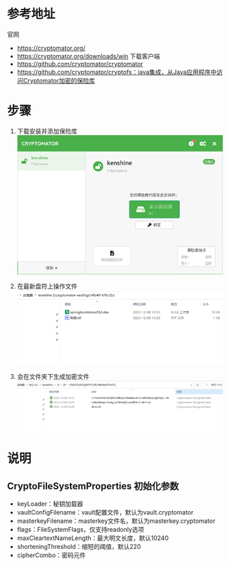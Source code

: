 # 参考地址
官网
- https://cryptomator.org/
- https://cryptomator.org/downloads/win 下载客户端
- https://github.com/cryptomator/cryptomator
- https://github.com/cryptomator/cryptofs：java集成，从Java应用程序中访问Cryptomator加密的保险库

# 步骤
1. 下载安装并添加保险库
![](img/1.添加保险库.jpg)
   
2. 在最新盘符上操作文件
![](img/2.添加文件.jpg)
   
3. 会在文件夹下生成加密文件
![](img/3.生成加密文件.jpg)
   
#  说明
## CryptoFileSystemProperties 初始化参数
- keyLoader：秘钥加载器
- vaultConfigFilename：vault配置文件，默认为vault.cryptomator
- masterkeyFilename：masterkey文件名，默认为masterkey.cryptomator
- flags：FileSystemFlags，仅支持readonly选项
- maxCleartextNameLength：最大明文长度，默认10240
- shorteningThreshold：缩短的阈值，默认220
- cipherCombo：密码元件
